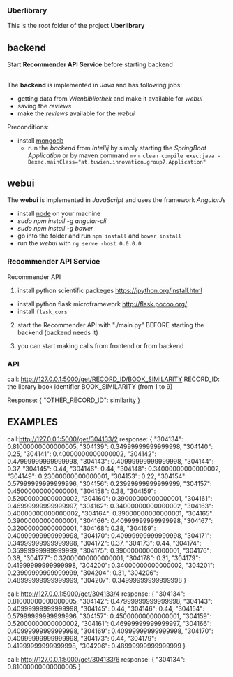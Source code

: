 ### Uberlibrary 

This is the root folder of the project **Uberlibrary**

## backend
Start **Recommender API Service** before starting backend
##
The **backend** is implemented in *Java* and has following jobs:
 - getting data from *Wienbibliothek* and make it available for *webui*
 - saving the *reviews*
 - make the *reviews* available for the *webui*

Preconditions:
- install [mongodb](https://docs.mongodb.com/manual/tutorial/install-mongodb-on-ubuntu/)
    - run the *backend* from *Intellij* by simply starting the *SpringBoot Application* or by maven command `mvn clean compile exec:java -Dexec.mainClass="at.tuwien.innovation.group7.Application"`

## webui
The **webui** is implemented in *JavaScript* and uses the framework *AngularJs*
- install [node](https://nodejs.org/en/download/) on your machine
- *sudo npm install -g angular-cli*
- *sudo npm install -g bower*
- go into the folder and run `npm install` and `bower install`
- run the *webui* with `ng serve -host 0.0.0.0`


### Recommender API Service
Recommender API

1. install python scientific packeges https://ipython.org/install.html 
+ install python flask microframework http://flask.pocoo.org/
+ install `flask_cors`

2. start the Recommender API with "./main.py" BEFORE starting the backend (backend needs it)

3. you can start making calls from frontend or from backend

### API
call: http://127.0.0.1:5000/get/RECORD_ID/BOOK_SIMILARITY
RECORD_ID: the library book identifier
BOOK_SIMILARITY (from 1 to 9)

Response:
{
  "OTHER_RECORD_ID": similarity
}



## EXAMPLES

call:http://127.0.0.1:5000/get/304133/2
response:
{
  "304134": 0.81000000000000005,
  "304139": 0.34999999999999998,
  "304140": 0.25,
  "304141": 0.40000000000000002,
  "304142": 0.47999999999999998,
  "304143": 0.40999999999999998,
  "304144": 0.37,
  "304145": 0.44,
  "304146": 0.44,
  "304148": 0.34000000000000002,
  "304149": 0.23000000000000001,
  "304153": 0.22,
  "304154": 0.57999999999999996,
  "304156": 0.23999999999999999,
  "304157": 0.45000000000000001,
  "304158": 0.38,
  "304159": 0.52000000000000002,
  "304160": 0.39000000000000001,
  "304161": 0.46999999999999997,
  "304162": 0.34000000000000002,
  "304163": 0.40000000000000002,
  "304164": 0.39000000000000001,
  "304165": 0.39000000000000001,
  "304166": 0.40999999999999998,
  "304167": 0.32000000000000001,
  "304168": 0.38,
  "304169": 0.40999999999999998,
  "304170": 0.40999999999999998,
  "304171": 0.34999999999999998,
  "304172": 0.37,
  "304173": 0.44,
  "304174": 0.35999999999999999,
  "304175": 0.39000000000000001,
  "304176": 0.38,
  "304177": 0.32000000000000001,
  "304178": 0.31,
  "304179": 0.41999999999999998,
  "304200": 0.34000000000000002,
  "304201": 0.23999999999999999,
  "304204": 0.31,
  "304206": 0.48999999999999999,
  "304207": 0.34999999999999998
}


call: http://127.0.0.1:5000/get/304133/4
response:
{
  "304134": 0.81000000000000005,
  "304142": 0.47999999999999998,
  "304143": 0.40999999999999998,
  "304145": 0.44,
  "304146": 0.44,
  "304154": 0.57999999999999996,
  "304157": 0.45000000000000001,
  "304159": 0.52000000000000002,
  "304161": 0.46999999999999997,
  "304166": 0.40999999999999998,
  "304169": 0.40999999999999998,
  "304170": 0.40999999999999998,
  "304173": 0.44,
  "304179": 0.41999999999999998,
  "304206": 0.48999999999999999
}



call: http://127.0.0.1:5000/get/304133/6
response:
{
  "304134": 0.81000000000000005
}




